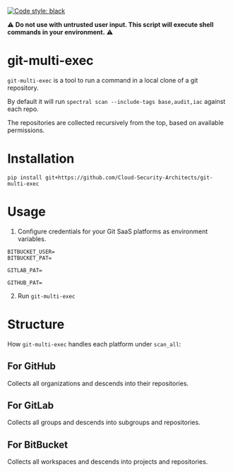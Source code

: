 [![Code style: black](https://img.shields.io/badge/code%20style-black-000000.svg)](https://github.com/psf/black)

:warning: **Do not use with untrusted user input. This script will execute shell commands in your environment.** :warning:

# git-multi-exec

`git-multi-exec` is a tool to run a command in a local clone of a git repository.

By default it will run `spectral scan --include-tags base,audit,iac` against each repo.

The repositories are collected recursively from the top, based on available permissions.

# Installation
`pip install git+https://github.com/Cloud-Security-Architects/git-multi-exec`

# Usage
1. Configure credentials for your Git SaaS platforms as environment variables.

```env
BITBUCKET_USER=
BITBUCKET_PAT=

GITLAB_PAT=

GITHUB_PAT=
```

2. Run `git-multi-exec`


# Structure
How `git-multi-exec` handles each platform under `scan_all`:

## For GitHub
Collects all organizations and descends into their repositories.

## For GitLab
Collects all groups and descends into subgroups and repositories.

## For BitBucket
Collects all workspaces and descends into projects and repositories.
